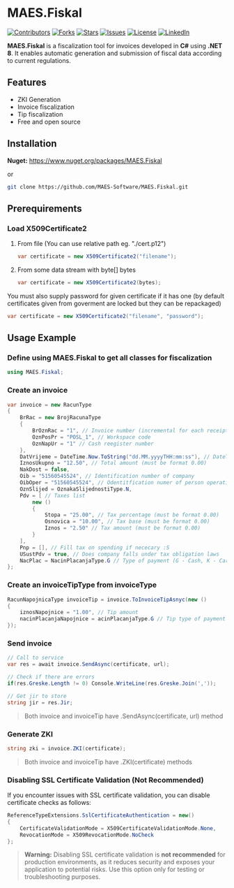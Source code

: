 # MAES.Fiskal

[![Contributors](https://img.shields.io/github/contributors/MAES-Software/MAES.Fiskal)](https://github.com/MAES-Software/MAES.Fiskal/graphs/contributors)
[![Forks](https://img.shields.io/github/forks/MAES-Software/MAES.Fiskal)](https://github.com/MAES-Software/MAES.Fiskal/network/members)
[![Stars](https://img.shields.io/github/stars/MAES-Software/MAES.Fiskal)](https://github.com/MAES-Software/MAES.Fiskal/stargazers)
[![Issues](https://img.shields.io/github/issues/MAES-Software/MAES.Fiskal)](https://github.com/MAES-Software/MAES.Fiskal/issues)
[![License](https://img.shields.io/github/license/MAES-Software/MAES.Fiskal)](https://github.com/MAES-Software/MAES.Fiskal/LICENSE)
[![LinkedIn](https://img.shields.io/badge/LinkedIn-Profile-0077B5?logo=linkedin&logoColor=white)](YOUR_LINKEDIN_URL_HERE)

**MAES.Fiskal** is a fiscalization tool for invoices developed in **C#** using **.NET 8**. It enables automatic generation and submission of fiscal data according to current regulations.

## Features
- ZKI Generation
- Invoice fiscalization
- Tip fiscalization
- Free and open source

## Installation
**Nuget:** https://www.nuget.org/packages/MAES.Fiskal

or

```bash
git clone https://github.com/MAES-Software/MAES.Fiskal.git
```

## Prerequirements

### Load X509Certificate2

1. From file (You can use relative path eg. "./cert.p12")
    ```csharp
    var certificate = new X509Certificate2("filename");
    ```
2. From some data stream with byte[] bytes
    ```csharp
    var certificate = new X509Certificate2(bytes);
    ```

You must also supply password for given certificate if it has one (by default certificates given from goverment are locked but they can be repackaged)
```csharp
var certificate = new X509Certificate2("filename", "password");
```

## Usage Example

### Define using MAES.Fiskal to get all classes for fiscalization
```csharp
using MAES.Fiskal;
```

### Create an invoice
```csharp
var invoice = new RacunType
{
	BrRac = new BrojRacunaType
	{
		BrOznRac = "1", // Invoice number (incremental for each receipt)
		OznPosPr = "POSL_1", // Workspace code
		OznNapUr = "1" // Cash reegister number
	},
	DatVrijeme = DateTime.Now.ToString("dd.MM.yyyyTHH:mm:ss"), // DateTime of invoice
	IznosUkupno = "12.50", // Total amount (must be format 0.00)
	NakDost = false,
	Oib = "51560545524", // Identification number of company
	OibOper = "51560545524", // Odentitfication numer of person operating POS
	OznSlijed = OznakaSlijednostiType.N,
    Pdv = [ // Taxes list
        new ()
        {
            Stopa = "25.00", // Tax percentage (must be format 0.00)
            Osnovica = "10.00", // Tax base (must be format 0.00)
            Iznos = "2.50" // Tax amount (must be format 0.00)
        }
    ],
    Pnp = [], // Fill tax on spending if nececary :S
    USustPdv = true, // Does company falls under tax obligation laws
    NacPlac = NacinPlacanjaType.G // Type of payment (G - Cash, K - Cards, etc...)
};
```

### Create an invoiceTipType from invoiceType
```csharp
RacunNapojnicaType invoiceTip = invoice.ToInvoiceTipAsnyc(new ()
{
    iznosNapojnice = "1.00", // Tip amount
    nacinPlacanjaNapojnice = acinPlacanjaType.G // Tip type of payment (G - Cash, K - Cards, etc...)
});
```

### Send invoice
```csharp
// Call to service
var res = await invoice.SendAsync(certificate, url);

// Check if there are errors
if(res.Greske.Length != 0) Console.WriteLine(res.Greske.Join(','));

// Get jir to store
string jir = res.Jir;
```

> Both invoice and invoiceTip have .SendAsync(certificate, url) method

### Generate ZKI

```csharp
string zki = invoice.ZKI(certificate);
```

> Both invoice and invoiceTip have .ZKI(certificate) methods

### Disabling SSL Certificate Validation (Not Recommended)

If you encounter issues with SSL certificate validation, you can disable certificate checks as follows:

```csharp
ReferenceTypeExtensions.SslCertificateAuthentication = new()
{
    CertificateValidationMode = X509CertificateValidationMode.None,
    RevocationMode = X509RevocationMode.NoCheck
};
```

> **Warning:** Disabling SSL certificate validation is **not recommended** for production environments, as it reduces security and exposes your application to potential risks. Use this option only for testing or troubleshooting purposes.